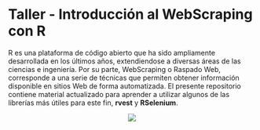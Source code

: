 # Taller - Introducción al WebScraping con R

R es una plataforma de código abierto que ha sido ampliamente desarrollada en los últimos años, extendiendose a diversas áreas de las ciencias e ingeniería. Por su parte, WebScraping o Raspado Web, corresponde a una serie de técnicas que permiten obtener información disponible en sitios Web de forma automatizada. El presente repositorio contiene material actualizado para aprender a utilizar algunos de las librerías más útiles para este fin, **rvest** y **RSelenium**.

<p align="center">
  <img src="https://www.memecreator.org/static/images/memes/5329011.jpg"/>
</p>


